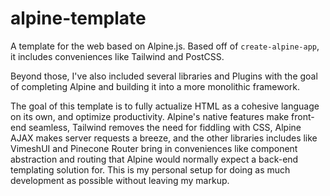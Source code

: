 # alpine-template

A template for the web based on Alpine.js.
Based off of `create-alpine-app`, it includes conveniences like Tailwind and PostCSS.

Beyond those, I've also included several libraries and Plugins with the goal of 
completing Alpine and building it into a more monolithic framework.

The goal of this template is to fully actualize HTML as a cohesive language on its own,
and optimize productivity. Alpine's native features make front-end seamless, Tailwind
removes the need for fiddling with CSS, Alpine AJAX makes server requests
a breeze, and the other libraries includes like VimeshUI and Pinecone Router bring in 
conveniences like component abstraction and routing that Alpine would normally expect
a back-end templating solution for. This is my personal setup for doing as much development
as possible without leaving my markup.
